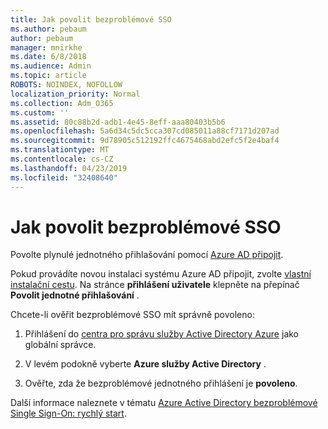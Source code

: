 ```yaml
---
title: Jak povolit bezproblémové SSO
ms.author: pebaum
author: pebaum
manager: mnirkhe
ms.date: 6/8/2018
ms.audience: Admin
ms.topic: article
ROBOTS: NOINDEX, NOFOLLOW
localization_priority: Normal
ms.collection: Adm_O365
ms.custom: ''
ms.assetid: 80c88b2d-adb1-4e45-8eff-aaa80403b5b6
ms.openlocfilehash: 5a6d34c5dc5cca307cd085011a88cf7171d207ad
ms.sourcegitcommit: 9d78905c512192ffc4675468abd2efc5f2e4baf4
ms.translationtype: MT
ms.contentlocale: cs-CZ
ms.lasthandoff: 04/23/2019
ms.locfileid: "32408640"
---
```

# <a name="how-to-enable-seamless-sso"></a>Jak povolit bezproblémové SSO

Povolte plynulé jednotného přihlašování pomocí [Azure AD připojit](https://docs.microsoft.com/azure/active-directory/connect/active-directory-aadconnect).
  
Pokud provádíte novou instalaci systému Azure AD připojit, zvolte [vlastní instalační cestu](https://docs.microsoft.com/azure/active-directory/connect/active-directory-aadconnect-get-started-custom). Na stránce **přihlášení uživatele** klepněte na přepínač **Povolit jednotné přihlašování** . 
  
Chcete-li ověřit bezproblémové SSO mít správně povoleno:
  
1. Přihlášení do [centra pro správu služby Active Directory Azure](https://aad.portal.azure.com) jako globální správce. 
    
2. V levém podokně vyberte **Azure služby Active Directory** . 
    
3. Ověřte, zda že bezproblémové jednotného přihlášení je **povoleno**.
    
Další informace naleznete v tématu [Azure Active Directory bezproblémové Single Sign-On: rychlý start](https://docs.microsoft.com/azure/active-directory/connect/active-directory-aadconnect-sso-quick-start).
  

